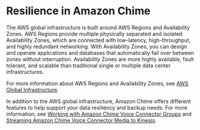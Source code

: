 # Resilience in Amazon Chime<a name="disaster-recovery-resiliency"></a>

The AWS global infrastructure is built around AWS Regions and Availability Zones\. AWS Regions provide multiple physically separated and isolated Availability Zones, which are connected with low\-latency, high\-throughput, and highly redundant networking\. With Availability Zones, you can design and operate applications and databases that automatically fail over between zones without interruption\. Availability Zones are more highly available, fault tolerant, and scalable than traditional single or multiple data center infrastructures\. 

For more information about AWS Regions and Availability Zones, see [AWS Global Infrastructure](http://aws.amazon.com/about-aws/global-infrastructure/)\.

In addition to the AWS global infrastructure, Amazon Chime offers different features to help support your data resiliency and backup needs\. For more information, see [Working with Amazon Chime Voice Connector Groups](voice-connector-groups.md) and [Streaming Amazon Chime Voice Connector Media to Kinesis](start-kinesis-vc.md)\.